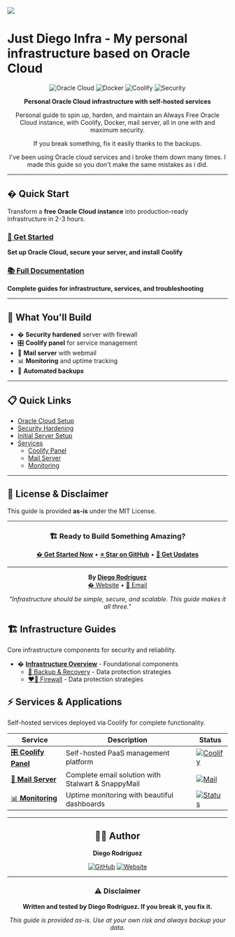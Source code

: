 
![](https://marketingcube.com.au/wp-content/uploads/2014/02/BANNER-Oracle-CloudWorld-760pxl-wide.jpeg)

# Just Diego Infra - My personal infrastructure based on Oracle Cloud


<div align="center">

![Oracle Cloud](https://img.shields.io/badge/Oracle_Cloud-Always_Free-F80000?style=for-the-badge&logo=oracle&logoColor=white)
![Docker](https://img.shields.io/badge/Docker-2496ED?style=for-the-badge&logo=docker&logoColor=white)
![Coolify](https://img.shields.io/badge/Coolify-6366F1?style=for-the-badge&logo=docker&logoColor=white)
![Security](https://img.shields.io/badge/Security-Hardened-00D4AA?style=for-the-badge&logo=shield&logoColor=white)

**Personal Oracle Cloud infrastructure with self-hosted services**

Personal guide to spin up, harden, and maintain an Always Free Oracle Cloud instance, with Coolify, Docker, mail server, all in one with and maximum security.  

If you break something, fix it easily thanks to the backups.



I've been using Oracle cloud services and i broke them down many times. I made this guide so you don't make the same mistakes as i did.

</div>

---

## � Quick Start

Transform a **free Oracle Cloud instance** into production-ready infrastructure in 2-3 hours.

### [📖 Get Started](./docs/getting-started/README.md)
**Set up Oracle Cloud, secure your server, and install Coolify**

### [📚 Full Documentation](./docs/README.md)
**Complete guides for infrastructure, services, and troubleshooting**

---

## 🎯 What You'll Build

- � **Security hardened** server with firewall
- 🎛️ **Coolify panel** for service management  
- 📧 **Mail server** with webmail
- 📊 **Monitoring** and uptime tracking
- 💾 **Automated backups**

---

## 📋 Quick Links

- [Oracle Cloud Setup](./docs/getting-started/oracle-cloud-setup.md)
- [Security Hardening](./docs/getting-started/security-hardening.md)
- [Initial Server Setup](./docs/getting-started/initial-server-setup.md)
- [Services](./docs/services/README.md)
  - [Coolify Panel](./docs/services/coolify/README.md)
  - [Mail Server](./docs/services/mail-server/README.md)
  - [Monitoring](./docs/services/monitoring/README.md)

---

## 📄 **License & Disclaimer**

This guide is provided **as-is** under the MIT License.

---

<div align="center">

### 🏗️ **Ready to Build Something Amazing?**

[**� Get Started Now**](docs/getting-started/) • [**⭐ Star on GitHub**](https://github.com/dewstouh/justdiego-infra) • [**📧 Get Updates**](https://justdiego.com)

---

**By [Diego Rodríguez](https://github.com/dewstouh)**  
[� Website](https://justdiego.com) • [📧 Email](mailto:hello@justdiego.com)

*"Infrastructure should be simple, secure, and scalable. This guide makes it all three."*

</div>

## 🏗️ Infrastructure Guides
Core infrastructure components for security and reliability.

- � **[Infrastructure Overview](./docs/infrastructure/)** - Foundational components
  - [💾 Backup & Recovery](./docs/infrastructure/backup-recovery/README.md) - Data protection strategies
  - [❤️‍🔥 Firewall](./docs/infrastructure/firewall/README.md) - Data protection strategies

## ⚡ Services & Applications
Self-hosted services deployed via Coolify for complete functionality.

<div align="center">

| Service | Description | Status |
|---------|-------------|--------|
| [🎛️ **Coolify Panel**](./docs/services/coolify/README.md) | Self-hosted PaaS management platform | [![Coolify](https://img.shields.io/badge/Coolify-Ready-6366F1?style=flat-square)](./docs/services/coolify/) |
| [📧 **Mail Server**](./docs/services/mail-server/README.md) | Complete email solution with Stalwart & SnappyMail | [![Mail](https://img.shields.io/badge/Mail_Server-Ready-FF6B6B?style=flat-square)](./docs/services/mail-server/) |
| [📊 **Monitoring**](./docs/services/monitoring/README.md) | Uptime monitoring with beautiful dashboards | [![Status](https://img.shields.io/badge/Monitoring-Ready-4ECDC4?style=flat-square)](./docs/services/monitoring/) |

</div>

---

<div align="center">

## 👨‍💻 Author

**Diego Rodríguez**

[![GitHub](https://img.shields.io/badge/GitHub-Profile-181717?style=for-the-badge&logo=github&logoColor=white)](https://github.com/dewstouh)
[![Website](https://img.shields.io/badge/Website-justdiego.com-FF6B6B?style=for-the-badge&logo=firefox&logoColor=white)](https://justdiego.com)

---

### ⚠️ Disclaimer
**Written and tested by Diego Rodríguez. If you break it, you fix it.**

*This guide is provided as-is. Use at your own risk and always backup your data.*

</div>